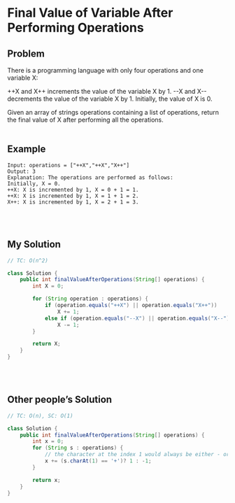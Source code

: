# Final Value of Variable After Performing Operations

## Problem
There is a programming language with only four operations and one variable X:

++X and X++ increments the value of the variable X by 1.
--X and X-- decrements the value of the variable X by 1.
Initially, the value of X is 0.

Given an array of strings operations containing a list of operations, return the final value of X after performing all the operations.
<br><br>

## Example
```
Input: operations = ["++X","++X","X++"]
Output: 3
Explanation: The operations are performed as follows:
Initially, X = 0.
++X: X is incremented by 1, X = 0 + 1 = 1.
++X: X is incremented by 1, X = 1 + 1 = 2.
X++: X is incremented by 1, X = 2 + 1 = 3.
```
<br><br>

## My Solution

```java
// TC: O(n^2)

class Solution {
    public int finalValueAfterOperations(String[] operations) {
        int X = 0;

        for (String operation : operations) {
            if (operation.equals("++X") || operation.equals("X++"))
                X += 1;
            else if (operation.equals("--X") || operation.equals("X--"))
                X -= 1;
        }

        return X;
    }
}
```
<br><br>

## Other people’s Solution

```java
// TC: O(n), SC: O(1)

class Solution {
    public int finalValueAfterOperations(String[] operations) {
        int x = 0;
        for (String s : operations) {
            // the character at the index 1 would always be either - or +
            x += (s.charAt(1) == '+')? 1 : -1;
        }

        return x;
    }
}
```